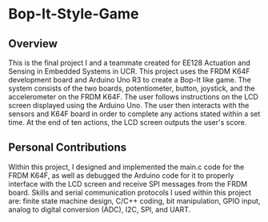 # Bop-It-Style-Game
## Overview
This is the final project I and a teammate created for EE128 Actuation and Sensing in Embedded Systems in UCR. This project uses the FRDM K64F development board and Arduino Uno R3 to create a Bop-It like game. The system consists of the two boards, potentiometer, button, joystick, and the accelerometer on the FRDM K64F. The user follows instructions on the LCD screen displayed using the Arduino Uno. The user then interacts with the sensors and K64F board in order to complete any actions stated within a set time. At the end of ten actions, the LCD screen outputs the user's score.

## Personal Contributions
Within this project, I designed and implemented the main.c code for the FRDM K64F, as well as debugged the Arduino code for it to properly interface with the LCD screen and receive SPI messages from the FRDM board. Skills and serial communication protocols I used within this project are: finite state machine design, C/C++ coding, bit manipulation, GPIO input, analog to digital conversion (ADC), I2C, SPI, and UART.
